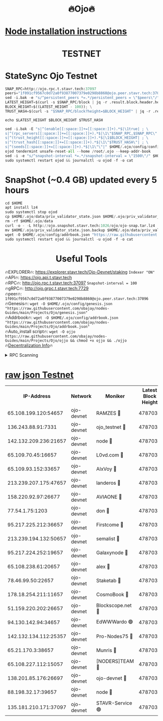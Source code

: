 <h1 align="center"> 🔥Ojo🔥</h1>

[Node installation instructions](https://github.com/obajay/nodes-Guides/tree/main/Projects/Ojo)
=

<h1 align="center"> TESTNET</h1>

# StateSync Ojo Testnet
```python
SNAP_RPC=http://ojo.rpc.t.stavr.tech:37097
peers="1f091cf9567c0d72a0f93877007379e0298b8860@ojo.peer.stavr.tech:37096"
sed -i.bak -e "s/^persistent_peers *=.*/persistent_peers = \"$peers\"/" $HOME/.ojo/config/config.toml
LATEST_HEIGHT=$(curl -s $SNAP_RPC/block | jq -r .result.block.header.height); \
BLOCK_HEIGHT=$((LATEST_HEIGHT - 100)); \
TRUST_HASH=$(curl -s "$SNAP_RPC/block?height=$BLOCK_HEIGHT" | jq -r .result.block_id.hash)

echo $LATEST_HEIGHT $BLOCK_HEIGHT $TRUST_HASH

sed -i.bak -E "s|^(enable[[:space:]]+=[[:space:]]+).*$|\1true| ; \
s|^(rpc_servers[[:space:]]+=[[:space:]]+).*$|\1\"$SNAP_RPC,$SNAP_RPC\"| ; \
s|^(trust_height[[:space:]]+=[[:space:]]+).*$|\1$BLOCK_HEIGHT| ; \
s|^(trust_hash[[:space:]]+=[[:space:]]+).*$|\1\"$TRUST_HASH\"| ; \
s|^(seeds[[:space:]]+=[[:space:]]+).*$|\1\"\"|" $HOME/.ojo/config/config.toml
ojod tendermint unsafe-reset-all --home /root/.ojo --keep-addr-book
sed -i -e "s/^snapshot-interval *=.*/snapshot-interval = \"1500\"/" $HOME/.ojo/config/app.toml
sudo systemctl restart ojod && journalctl -u ojod -f -o cat
```
# SnapShot (~0.4 GB) updated every 5 hours
```python
cd $HOME
apt install lz4
sudo systemctl stop ojod
cp $HOME/.ojo/data/priv_validator_state.json $HOME/.ojo/priv_validator_state.json.backup
rm -rf $HOME/.ojo/data
curl -o - -L http://ojo.snapshot.stavr.tech:1026/ojo/ojo-snap.tar.lz4 | lz4 -c -d - | tar -x -C $HOME/.ojo --strip-components 2
mv $HOME/.ojo/priv_validator_state.json.backup $HOME/.ojo/data/priv_validator_state.json
wget -O $HOME/.ojo/config/addrbook.json "https://raw.githubusercontent.com/obajay/nodes-Guides/main/Projects/Ojo/addrbook.json"
sudo systemctl restart ojod && journalctl -u ojod -f -o cat
```
 <h1 align="center"> Useful Tools</h1>

🔥EXPLORER🔥:        https://explorer.stavr.tech/Ojo-Devnet/staking        `Indexer "ON"` \
🔥API🔥:                     https://ojo.api.t.stavr.tech \
🔥RPC🔥:                    http://ojo.rpc.t.stavr.tech:37097              `Snapshot-interval = 100` \
🔥gRPC🔥:                  http://ojo.grpc.t.stavr.tech:7729 \
🔥peer🔥:                   `1f091cf9567c0d72a0f93877007379e0298b8860@ojo.peer.stavr.tech:37096` \
🔥Genesis🔥:    ```wget -O $HOME/.ojo/config/genesis.json "https://raw.githubusercontent.com/obajay/nodes-Guides/main/Projects/Ojo/genesis.json"``` \
🔥Addrbook🔥:    ```wget -O $HOME/.ojo/config/addrbook.json "https://raw.githubusercontent.com/obajay/nodes-Guides/main/Projects/Ojo/addrbook.json"``` \
🔥Auto_install script🔥: ```wget -O ojjo https://raw.githubusercontent.com/obajay/nodes-Guides/main/Projects/Ojo/ojjo && chmod +x ojjo && ./ojjo``` \
🔥[Decentralization Info](https://github.com/obajay/StateSync-snapshots/tree/main/Projects/Ojo/Decentralization)🔥



<details>
<summary>RPC Scanning</summary>

<h2 align="center"> We scan nodes in real time every 4 hours. And we provide the final result of RPC endpoints.
We cannot influence the operation of these nodes in any way. </h2>


```python
If Voting Power is higher than 0 --> then the Node is a validator of the network and may be subject to attack and be a potential threat to the chain.
```
```python
We marked such validators with a red symbol
```

</details>

[raw json Testnet](https://rpc-check.ojot.stavr.tech/ojot/rpc-ojot-result.json)
=


<table><tr><th>IP-Address</th><th>Network</th><th>Moniker</th><th>Latest Block Height</th><th>Earliest Block Height</th><th>Catching Up</th><th>Tx Index</th><th>Voting Power</th><th>Scan Time</th></tr><tr><td>65.108.199.120:54657</td><td>ojo-devnet</td><td>RAMZES 🔴</td><td>4787030</td><td>306156</td><td>False</td><td>on</td><td>15420</td><td>2024-01-03T05:15:24.569699965UTC</td></tr><tr><td>136.243.88.91:7331</td><td>ojo-devnet</td><td>ojo_testnet 🔴</td><td>4787031</td><td>308845</td><td>False</td><td>on</td><td>1000</td><td>2024-01-03T05:15:30.701496683UTC</td></tr><tr><td>142.132.209.236:21657</td><td>ojo-devnet</td><td>node 🔴</td><td>4787034</td><td>350001</td><td>False</td><td>on</td><td>1999</td><td>2024-01-03T05:15:47.477478720UTC</td></tr><tr><td>65.109.70.45:16657</td><td>ojo-devnet</td><td>L0vd.com 🔴</td><td>4787036</td><td>695918</td><td>False</td><td>off</td><td>998</td><td>2024-01-03T05:15:58.594639263UTC</td></tr><tr><td>65.109.93.152:33657</td><td>ojo-devnet</td><td>AlxVoy 🔴</td><td>4787034</td><td>2319801</td><td>False</td><td>on</td><td>4536782</td><td>2024-01-03T05:15:47.214466441UTC</td></tr><tr><td>213.239.207.175:47657</td><td>ojo-devnet</td><td>landeros 🔴</td><td>4787033</td><td>2714001</td><td>False</td><td>off</td><td>11083</td><td>2024-01-03T05:15:41.498038129UTC</td></tr><tr><td>158.220.92.97:26677</td><td>ojo-devnet</td><td>AVIAONE 🔴</td><td>4787033</td><td>2754001</td><td>False</td><td>on</td><td>13867</td><td>2024-01-03T05:15:41.264591773UTC</td></tr><tr><td>77.54.1.75:1203</td><td>ojo-devnet</td><td>don 🔴</td><td>4787034</td><td>2906401</td><td>False</td><td>on</td><td>10</td><td>2024-01-03T05:15:50.427840826UTC</td></tr><tr><td>95.217.225.212:36657</td><td>ojo-devnet</td><td>Firstcome 🔴</td><td>4787031</td><td>2985946</td><td>False</td><td>on</td><td>13566</td><td>2024-01-03T05:15:30.463200316UTC</td></tr><tr><td>213.239.194.132:50657</td><td>ojo-devnet</td><td>semalist 🔴</td><td>4787030</td><td>3223522</td><td>False</td><td>on</td><td>19037</td><td>2024-01-03T05:15:24.795998032UTC</td></tr><tr><td>95.217.224.252:19657</td><td>ojo-devnet</td><td>Galaxynode 🔴</td><td>4787035</td><td>3685492</td><td>False</td><td>on</td><td>11888</td><td>2024-01-03T05:15:55.461063959UTC</td></tr><tr><td>65.108.238.61:20657</td><td>ojo-devnet</td><td>alex 🔴</td><td>4787030</td><td>4158001</td><td>False</td><td>on</td><td>11359</td><td>2024-01-03T05:15:24.182535462UTC</td></tr><tr><td>78.46.99.50:22657</td><td>ojo-devnet</td><td>Staketab 🔴</td><td>4787036</td><td>4254801</td><td>False</td><td>on</td><td>1276</td><td>2024-01-03T05:15:58.887632886UTC</td></tr><tr><td>178.18.254.211:11657</td><td>ojo-devnet</td><td>CosmoBook 🔴</td><td>4787034</td><td>4392001</td><td>False</td><td>off</td><td>1057</td><td>2024-01-03T05:15:49.853395496UTC</td></tr><tr><td>51.159.220.202:26657</td><td>ojo-devnet</td><td>Blockscope.net 🔴</td><td>4787030</td><td>4425001</td><td>False</td><td>on</td><td>981</td><td>2024-01-03T05:15:23.843728888UTC</td></tr><tr><td>94.130.142.94:34657</td><td>ojo-devnet</td><td>EdWWWardo 🟢</td><td>4787034</td><td>4438946</td><td>False</td><td>on</td><td>0</td><td>2024-01-03T05:15:44.855602401UTC</td></tr><tr><td>142.132.134.112:25357</td><td>ojo-devnet</td><td>Pro-Nodes75 🔴</td><td>4787030</td><td>4687030</td><td>False</td><td>on</td><td>24651</td><td>2024-01-03T05:15:27.738830502UTC</td></tr><tr><td>65.21.170.3:38657</td><td>ojo-devnet</td><td>Munris 🔴</td><td>4787031</td><td>4687031</td><td>False</td><td>off</td><td>20123</td><td>2024-01-03T05:15:30.122384186UTC</td></tr><tr><td>65.108.227.112:15057</td><td>ojo-devnet</td><td>[NODERS]TEAM 🔴</td><td>4787035</td><td>4687035</td><td>False</td><td>off</td><td>9999</td><td>2024-01-03T05:15:55.836829695UTC</td></tr><tr><td>138.201.85.176:26697</td><td>ojo-devnet</td><td>ojo-devnet 🔴</td><td>4787036</td><td>4687036</td><td>False</td><td>on</td><td>1000024000</td><td>2024-01-03T05:15:58.223777911UTC</td></tr><tr><td>88.198.32.17:39657</td><td>ojo-devnet</td><td>node 🔴</td><td>4787035</td><td>4710001</td><td>False</td><td>on</td><td>82220</td><td>2024-01-03T05:15:50.728335650UTC</td></tr><tr><td>135.181.210.171:37097</td><td>ojo-devnet</td><td>STAVR-Service 🟢</td><td>4787030</td><td>4785801</td><td>False</td><td>on</td><td>0</td><td>2024-01-03T05:15:25.395202684UTC</td></tr></table>
